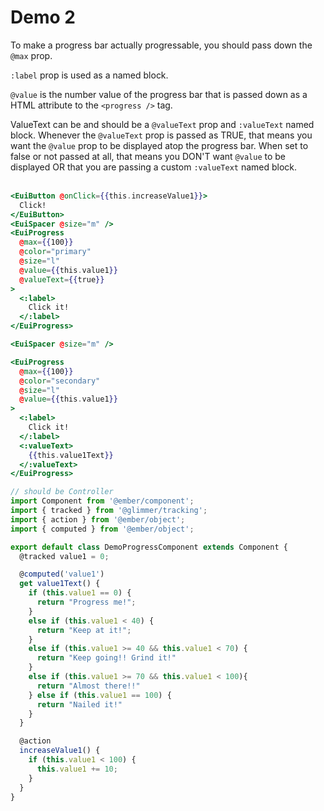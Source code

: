 # Demo 2

To make a progress bar actually progressable, you should pass down the `@max` prop.

`:label` prop is used as a named block.

`@value` is the number value of the progress bar that is passed down as a HTML attribute to the `<progress />` tag.

ValueText can be and should be a `@valueText` prop and `:valueText` named block. Whenever the `@valueText` prop is passed as TRUE, that means you want the `@value` prop to be displayed atop the progress bar. When set to false or not passed at all, that means you DON'T want `@value` to be displayed OR that you are passing a custom `:valueText` named block.<br><br>
```hbs template
<EuiButton @onClick={{this.increaseValue1}}>
  Click!
</EuiButton>
<EuiSpacer @size="m" />
<EuiProgress
  @max={{100}}
  @color="primary"
  @size="l"
  @value={{this.value1}}
  @valueText={{true}}
>
  <:label>
    Click it!
  </:label>
</EuiProgress>

<EuiSpacer @size="m" />

<EuiProgress
  @max={{100}}
  @color="secondary"
  @size="l"
  @value={{this.value1}}
>
  <:label>
    Click it!
  </:label>
  <:valueText>
    {{this.value1Text}}
  </:valueText>
</EuiProgress>
```

```js component
// should be Controller
import Component from '@ember/component';
import { tracked } from '@glimmer/tracking';
import { action } from '@ember/object';
import { computed } from '@ember/object';

export default class DemoProgressComponent extends Component {
  @tracked value1 = 0;

  @computed('value1')
  get value1Text() {
    if (this.value1 == 0) {
      return "Progress me!";
    }
    else if (this.value1 < 40) {
      return "Keep at it!";
    }
    else if (this.value1 >= 40 && this.value1 < 70) {
      return "Keep going!! Grind it!"
    }
    else if (this.value1 >= 70 && this.value1 < 100){
      return "Almost there!!"
    } else if (this.value1 == 100) {
      return "Nailed it!"
    }
  }

  @action
  increaseValue1() {
    if (this.value1 < 100) {
      this.value1 += 10;
    }
  }
}
```